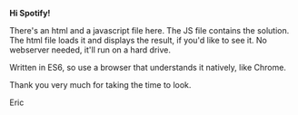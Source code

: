 **Hi Spotify!**

There's an html and a javascript file here. The JS file contains the solution. The html file loads it and displays the result, if you'd like to see it. No webserver needed, it'll run on a hard drive. 

Written in ES6, so use a browser that understands it natively, like Chrome.

Thank you very much for taking the time to look. 

Eric
